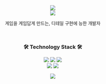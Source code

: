 <div align= "center">
    <img src="https://capsule-render.vercel.app/api?type=waving&color=auto&height=180&text=Hi%20there!&animation=fadeIn&fontColor=ffffff&fontSize=60" />
</div>
<div align= "center"> 
    <a href=> <img src="https://img.shields.io/badge/Tistory-Blog-orange?style=flat-squarelink=https://mentum.tistory.com/"> </a>
    
게임을 게임답게 만드는, 디테일 구현에 능한 개발자
    
</div>  <br> 

<div align= "center"> 
    <h3> 🛠 Technology Stack 🛠 </h3>
    <p>
      <img src="https://img.shields.io/badge/C%23-green?style=flat-square&logo=C Sharp&logoColor=white">
      <img src="https://img.shields.io/badge/C++-blue?style=flat-square&logo=C%2B%2B&logoColor=white">
      <img src="https://img.shields.io/badge/C-informational?style=flat-square&logo=C&logoColor=white">
      <br>
       <img src="https://img.shields.io/badge/Unity-000000?style=flat-square&logo=Unity&logoColor=white">
       <img src="https://img.shields.io/badge/Unreal Engine-000000?style=flat-square&logo=Unreal Engine&logoColor=white">
    </p>
</div>

<div align= "center"> 
    <img src="https://github-readme-stats.vercel.app/api/top-langs/?username=memento3525&layout=compact&bg_color=180,00000000,&title_color=000000&text_color=000000"/> 
</div> 

    
